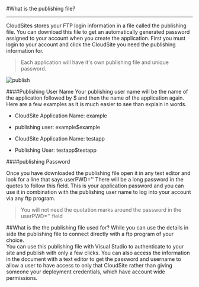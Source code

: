 #What is the publishing file?

***

CloudSites stores your FTP login information in a file called the publishing file.  You can download this file to get an automatically generated password assigned to your account when you create the application.   First you must login to your account and click the CloudSite you need the publishing information for. 

> Each application will have it's own publishing file and unique password.

![publish][publish-file]


####Publishing User Name
Your publishing user name will be the name of the application followed by \$ and then the name of the application again.  Here are a few examples as it is much easier to see than explain in words.

- CloudSite Application Name: example
- publishing user: example\$example

- CloudSite Application Name: testapp
- Publishing User: testapp\$testapp


####publishing Password

Once you have downloaded the publishing file open it in any text editor and look for a line that says userPWD='' There will be a long password in the quotes to follow this field.  This is your application password and you can use it in combination with the publishing user name to log into your account via any ftp program.


> You will not need the quotation marks around the password in the userPWD='' field

##What is the the publishing file used for?
While you can use the details in side the publishing file to connect directly with a ftp program of your choice.  
You can use this publishing file with Visual Studio to authenticate to your site and publish with only a few clicks. You can also access the information in the document with a text editor to get the password and username to allow a user to have access to only that CloudSite rather than giving someone your deployment credentials, which have account wide permissions.

[publish-file]: https://raw.githubusercontent.com/GearHost/docs/master/Images/download-publishing-file.png